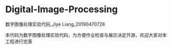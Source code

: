 # Digital-Image-Processing
数字图像处理实验代码_Jiye Liang_20190470728

本代码为数字图像处理实验代码，为方便作业检查与展示决定开源，欢迎大家对本工程进行完善
